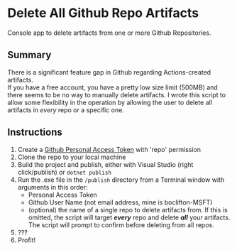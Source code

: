 # Delete All Github Repo Artifacts
Console app to delete artifacts from one or more Github Repositories.

## Summary
There is a significant feature gap in Github regarding Actions-created artifacts.  
If you have a free account, you have a pretty low size limit (500MB) and there seems to be no way to manually delete artifacts.
I wrote this script to allow some flexibility in the operation by allowing the user to delete all artifacts in *every* repo or a specific one.

## Instructions
1. Create a [Github Personal Access Token](https://docs.github.com/en/authentication/keeping-your-account-and-data-secure/creating-a-personal-access-token) with 'repo' permission
2. Clone the repo to your local machine
3. Build the project and publish, either with Visual Studio (right click/publish) or `dotnet publish`
4. Run the .exe file in the `/publish` directory from a Terminal window with arguments in this order:
    - Personal Access Token
    - Github User Name (not email address, mine is boclifton-MSFT)
    - (optional) the name of a single repo to delete artifacts from. If this is omitted, the script will target **_every_** repo and delete **_all_** your artifacts.  The script will prompt to confirm before deleting from all repos.
4. ???
5. Profit!
